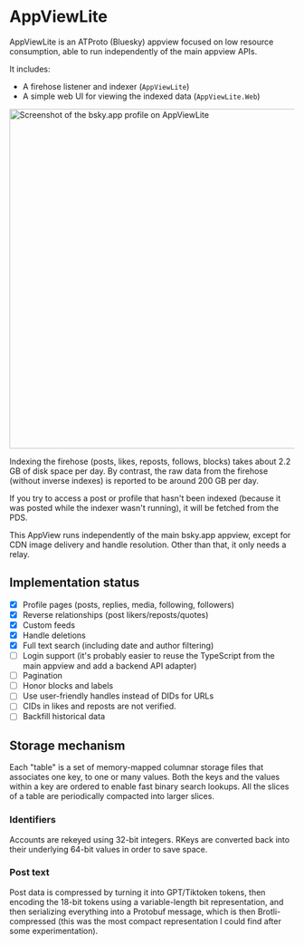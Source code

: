# AppViewLite

AppViewLite is an ATProto (Bluesky) appview focused on low resource consumption, able to run independently of the main appview APIs.

It includes:
* A firehose listener and indexer (`AppViewLite`)
* A simple web UI for viewing the indexed data (`AppViewLite.Web`)

<img src="https://raw.githubusercontent.com/alnkesq/AppViewLite/refs/heads/main/images/screenshot-bsky.jpg" alt="Screenshot of the bsky.app profile on AppViewLite" width="600">

Indexing the firehose (posts, likes, reposts, follows, blocks) takes about 2.2 GB of disk space per day. By contrast, the raw data from the firehose (without inverse indexes) is reported to be around 200 GB per day.

If you try to access a post or profile that hasn't been indexed (because it was posted while the indexer wasn't running), it will be fetched from the PDS.

This AppView runs independently of the main bsky.app appview, except for CDN image delivery and handle resolution. Other than that, it only needs a relay.

## Implementation status

- [X] Profile pages (posts, replies, media, following, followers)
- [X] Reverse relationships (post likers/reposts/quotes)
- [X] Custom feeds
- [X] Handle deletions
- [X] Full text search (including date and author filtering)
- [ ] Login support (it's probably easier to reuse the TypeScript from the main appview and add a backend API adapter)
- [ ] Pagination
- [ ] Honor blocks and labels
- [ ] Use user-friendly handles instead of DIDs for URLs
- [ ] CIDs in likes and reposts are not verified.
- [ ] Backfill historical data

## Storage mechanism
Each "table" is a set of memory-mapped columnar storage files that associates one key, to one or many values.
Both the keys and the values within a key are ordered to enable fast binary search lookups.
All the slices of a table are periodically compacted into larger slices.

### Identifiers
Accounts are rekeyed using 32-bit integers. RKeys are converted back into their underlying 64-bit values in order to save space.

### Post text
Post data is compressed by turning it into GPT/Tiktoken tokens, then encoding the 18-bit tokens using a variable-length bit representation, and then serializing everything into a Protobuf message, which is then Brotli-compressed (this was the most compact representation I could find after some experimentation).
